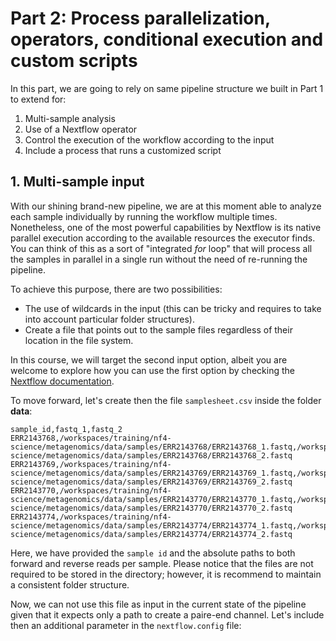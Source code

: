 # Part 2: Process parallelization, operators, conditional execution and custom scripts

In this part, we are going to rely on same pipeline structure we built in Part 1 to extend for: 

1. Multi-sample analysis
2. Use of a Nextflow operator 
3. Control the execution of the workflow according to the input
4. Include a process that runs a customized script

## 1. Multi-sample input

With our shining brand-new pipeline, we are at this moment able to analyze each sample individually by running the workflow multiple times. Nonetheless, one of the most powerful capabilities by Nextflow is its native parallel execution according to the available resources the executor finds. You can think of this as a sort of "integrated _for_ loop" that will process all the samples in parallel in a single run without the need of re-running the pipeline.

To achieve this purpose, there are two possibilities:

* The use of wildcards in the input (this can be tricky and requires to take into account particular folder structures).
* Create a file that points out to the sample files regardless of their location in the file system. 

In this course, we will target the second input option, albeit you are welcome to explore how you can use the first option by checking the [Nextflow documentation](https://www.nextflow.io/docs/latest/working-with-files.html).

To move forward, let's create then the file `samplesheet.csv` inside the folder **data**:

```csv title="data/samplesheet.csv" linenums="1"
sample_id,fastq_1,fastq_2
ERR2143768,/workspaces/training/nf4-science/metagenomics/data/samples/ERR2143768/ERR2143768_1.fastq,/workspaces/training/nf4-science/metagenomics/data/samples/ERR2143768/ERR2143768_2.fastq
ERR2143769,/workspaces/training/nf4-science/metagenomics/data/samples/ERR2143769/ERR2143769_1.fastq,/workspaces/training/nf4-science/metagenomics/data/samples/ERR2143769/ERR2143769_2.fastq
ERR2143770,/workspaces/training/nf4-science/metagenomics/data/samples/ERR2143770/ERR2143770_1.fastq,/workspaces/training/nf4-science/metagenomics/data/samples/ERR2143770/ERR2143770_2.fastq
ERR2143774,/workspaces/training/nf4-science/metagenomics/data/samples/ERR2143774/ERR2143774_1.fastq,/workspaces/training/nf4-science/metagenomics/data/samples/ERR2143774/ERR2143774_2.fastq
```

Here, we have provided the `sample id` and the absolute paths to both forward and reverse reads per sample. Please notice that the files are not required to be stored in the directory; however, it is recommend to maintain a consistent folder structure.

Now, we can not use this file as input in the current state of the pipeline given that it expects only a path to create a paire-end channel. Let's include then an additional parameter in the `nextflow.config` file:



